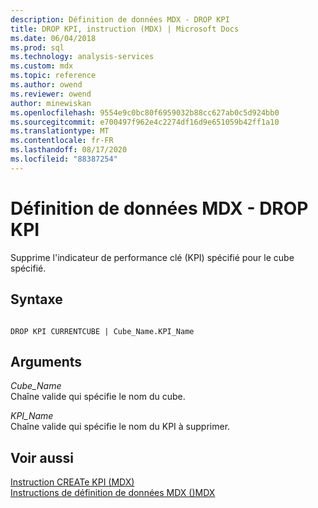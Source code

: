 ```yaml
---
description: Définition de données MDX - DROP KPI
title: DROP KPI, instruction (MDX) | Microsoft Docs
ms.date: 06/04/2018
ms.prod: sql
ms.technology: analysis-services
ms.custom: mdx
ms.topic: reference
ms.author: owend
ms.reviewer: owend
author: minewiskan
ms.openlocfilehash: 9554e9c0bc80f6959032b88cc627ab0c5d924bb0
ms.sourcegitcommit: e700497f962e4c2274df16d9e651059b42ff1a10
ms.translationtype: MT
ms.contentlocale: fr-FR
ms.lasthandoff: 08/17/2020
ms.locfileid: "88387254"
---
```

# <a name="mdx-data-definition---drop-kpi"></a>Définition de données MDX - DROP KPI


  Supprime l'indicateur de performance clé (KPI) spécifié pour le cube spécifié.  
  
## <a name="syntax"></a>Syntaxe  
  
```  
  
DROP KPI CURRENTCUBE | Cube_Name.KPI_Name   
```  
  
## <a name="arguments"></a>Arguments  
 *Cube_Name*  
 Chaîne valide qui spécifie le nom du cube.  
  
 *KPI_Name*  
 Chaîne valide qui spécifie le nom du KPI à supprimer.  
  
## <a name="see-also"></a>Voir aussi  
 [Instruction CREATe KPI &#40;MDX&#41;](../mdx/mdx-data-definition-create-kpi.md)   
 [Instructions de définition de données MDX &#40;&#41;MDX ](../mdx/mdx-data-definition-statements-mdx.md)  
  
  
